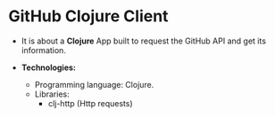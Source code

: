 # GitHub Clojure Client

- It is about a **Clojure** App built to request the GitHub API and get its information.

- **Technologies:**

  - Programming language: Clojure.
  - Libraries:
    - clj-http (Http requests)